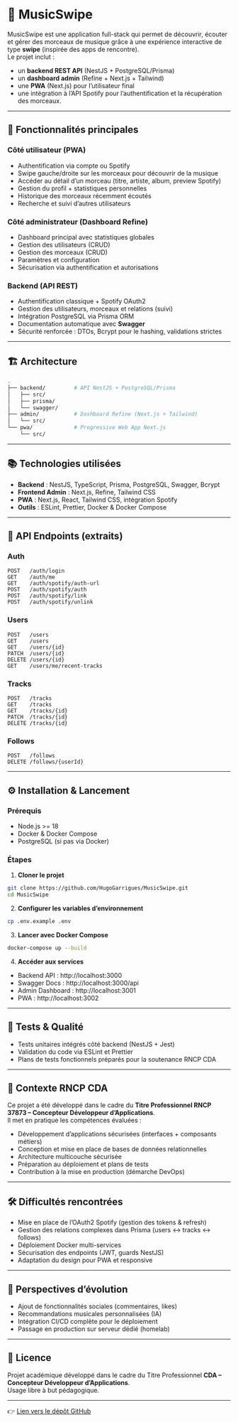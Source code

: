 # 🎵 MusicSwipe

MusicSwipe est une application full-stack qui permet de découvrir, écouter et gérer des morceaux de musique grâce à une expérience interactive de type **swipe** (inspirée des apps de rencontre).  
Le projet inclut :  
- un **backend REST API** (NestJS + PostgreSQL/Prisma)  
- un **dashboard admin** (Refine + Next.js + Tailwind)  
- une **PWA** (Next.js) pour l’utilisateur final  
- une intégration à l’API Spotify pour l’authentification et la récupération des morceaux.  

---

## 🚀 Fonctionnalités principales

### Côté utilisateur (PWA)
- Authentification via compte ou Spotify  
- Swipe gauche/droite sur les morceaux pour découvrir de la musique  
- Accéder au détail d’un morceau (titre, artiste, album, preview Spotify)  
- Gestion du profil + statistiques personnelles  
- Historique des morceaux récemment écoutés  
- Recherche et suivi d’autres utilisateurs  

### Côté administrateur (Dashboard Refine)
- Dashboard principal avec statistiques globales  
- Gestion des utilisateurs (CRUD)  
- Gestion des morceaux (CRUD)  
- Paramètres et configuration  
- Sécurisation via authentification et autorisations  

### Backend (API REST)
- Authentification classique + Spotify OAuth2  
- Gestion des utilisateurs, morceaux et relations (suivi)  
- Intégration PostgreSQL via Prisma ORM  
- Documentation automatique avec **Swagger**  
- Sécurité renforcée : DTOs, Bcrypt pour le hashing, validations strictes  

---

## 🏗️ Architecture

```bash
.
├── backend/         # API NestJS + PostgreSQL/Prisma
│   ├── src/
│   ├── prisma/
│   └── swagger/
├── admin/           # Dashboard Refine (Next.js + Tailwind)
│   └── src/
└── pwa/             # Progressive Web App Next.js
    └── src/
```

---

## 📚 Technologies utilisées

- **Backend** : NestJS, TypeScript, Prisma, PostgreSQL, Swagger, Bcrypt  
- **Frontend Admin** : Next.js, Refine, Tailwind CSS  
- **PWA** : Next.js, React, Tailwind CSS, intégration Spotify  
- **Outils** : ESLint, Prettier, Docker & Docker Compose  

---

## 📡 API Endpoints (extraits)

### Auth
```
POST   /auth/login
GET    /auth/me
GET    /auth/spotify/auth-url
POST   /auth/spotify/auth
POST   /auth/spotify/link
POST   /auth/spotify/unlink
```

### Users
```
POST   /users
GET    /users
GET    /users/{id}
PATCH  /users/{id}
DELETE /users/{id}
GET    /users/me/recent-tracks
```

### Tracks
```
POST   /tracks
GET    /tracks
GET    /tracks/{id}
PATCH  /tracks/{id}
DELETE /tracks/{id}
```

### Follows
```
POST   /follows
DELETE /follows/{userId}
```

---

## ⚙️ Installation & Lancement

### Prérequis
- Node.js >= 18  
- Docker & Docker Compose  
- PostgreSQL (si pas via Docker)  

### Étapes

1. **Cloner le projet**
```bash
git clone https://github.com/HugoGarrigues/MusicSwipe.git
cd MusicSwipe
```

2. **Configurer les variables d’environnement**
```bash
cp .env.example .env
```

3. **Lancer avec Docker Compose**
```bash
docker-compose up --build
```

4. **Accéder aux services**
- Backend API : http://localhost:3000  
- Swagger Docs : http://localhost:3000/api  
- Admin Dashboard : http://localhost:3001  
- PWA : http://localhost:3002  

---

## 🧪 Tests & Qualité

- Tests unitaires intégrés côté backend (NestJS + Jest)  
- Validation du code via ESLint et Prettier  
- Plans de tests fonctionnels préparés pour la soutenance RNCP CDA  

---

## 📖 Contexte RNCP CDA

Ce projet a été développé dans le cadre du **Titre Professionnel RNCP 37873 – Concepteur Développeur d’Applications**.  
Il met en pratique les compétences évaluées :  
- Développement d’applications sécurisées (interfaces + composants métiers)  
- Conception et mise en place de bases de données relationnelles  
- Architecture multicouche sécurisée  
- Préparation au déploiement et plans de tests  
- Contribution à la mise en production (démarche DevOps)  

---

## 🛠️ Difficultés rencontrées

- Mise en place de l’OAuth2 Spotify (gestion des tokens & refresh)  
- Gestion des relations complexes dans Prisma (users ↔ tracks ↔ follows)  
- Déploiement Docker multi-services  
- Sécurisation des endpoints (JWT, guards NestJS)  
- Adaptation du design pour PWA et responsive  

---

## 🔮 Perspectives d’évolution

- Ajout de fonctionnalités sociales (commentaires, likes)  
- Recommandations musicales personnalisées (IA)  
- Intégration CI/CD complète pour le déploiement  
- Passage en production sur serveur dédié (homelab)  

---

## 📄 Licence

Projet académique développé dans le cadre du Titre Professionnel **CDA – Concepteur Développeur d’Applications**.  
Usage libre à but pédagogique.  

---

👉 [Lien vers le dépôt GitHub](https://github.com/HugoGarrigues/MusicSwipe)
